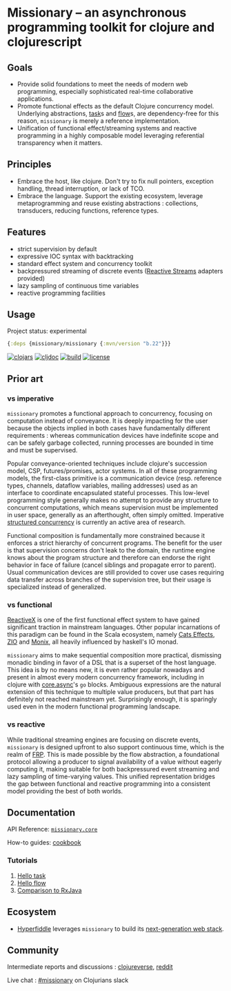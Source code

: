 # Missionary – an asynchronous programming toolkit for clojure and clojurescript

## Goals
* Provide solid foundations to meet the needs of modern web programming, especially sophisticated real-time collaborative applications.
* Promote functional effects as the default Clojure concurrency model. Underlying abstractions, [task](https://github.com/leonoel/task)s and [flow](https://github.com/leonoel/flow)s, are dependency-free for this reason, `missionary` is merely a reference implementation.
* Unification of functional effect/streaming systems and reactive programming in a highly composable model leveraging referential transparency when it matters.

## Principles
* Embrace the host, like clojure. Don't try to fix null pointers, exception handling, thread interruption, or lack of TCO.
* Embrace the language. Support the existing ecosystem, leverage metaprogramming and reuse existing abstractions : collections, transducers, reducing functions, reference types.

## Features
* strict supervision by default
* expressive IOC syntax with backtracking
* standard effect system and concurrency toolkit
* backpressured streaming of discrete events ([Reactive Streams](http://www.reactive-streams.org/) adapters provided)
* lazy sampling of continuous time variables
* reactive programming facilities

## Usage

Project status: experimental

```clojure
{:deps {missionary/missionary {:mvn/version "b.22"}}} 
```
[![clojars](https://img.shields.io/clojars/v/missionary.svg)](https://clojars.org/missionary)
[![cljdoc](https://cljdoc.org/badge/missionary/missionary)](https://cljdoc.org/d/missionary/missionary/CURRENT)
[![build](https://api.travis-ci.com/leonoel/missionary.svg?branch=master)](https://app.travis-ci.com/github/leonoel/missionary)
[![license](https://img.shields.io/github/license/leonoel/missionary.svg)](LICENSE)

## Prior art

### vs imperative
`missionary` promotes a functional approach to concurrency, focusing on computation instead of conveyance. It is deeply
impacting for the user because the objects implied in both cases have fundamentally different requirements : whereas
communication devices have indefinite scope and can be safely garbage collected, running processes are bounded in time
and must be supervised.

Popular conveyance-oriented techniques include clojure's succession model, CSP, futures/promises, actor systems. In
all of these programming models, the first-class primitive is a communication device (resp. reference types, channels,
dataflow variables, mailing addresses) used as an interface to coordinate encapsulated stateful processes. This low-level
programming style generally makes no attempt to provide any structure to concurrent computations, which means
supervision must be implemented in user space, generally as an afterthought, often simply omitted. Imperative
[structured concurrency](https://en.wikipedia.org/wiki/Structured_concurrency) is currently an active area of research.

Functional composition is fundamentally more constrained because it enforces a strict hierarchy of concurrent programs.
The benefit for the user is that supervision concerns don't leak to the domain, the runtime engine knows about the
program structure and therefore can endorse the right behavior in face of failure (cancel siblings and propagate error
to parent). Usual communication devices are still provided to cover use cases requiring data transfer across branches
of the supervision tree, but their usage is specialized instead of generalized.

### vs functional
[ReactiveX](http://reactivex.io) is one of the first functional effect system to have gained significant traction
in mainstream languages. Other popular incarnations of this paradigm can be found in the Scala ecosystem, namely
[Cats Effects](https://typelevel.org/cats-effect), [ZIO](https://zio.dev) and [Monix](https://monix.io), all heavily
influenced by haskell's IO monad.

`missionary` aims to make sequential composition more practical, dismissing monadic binding in favor of a DSL that is
a superset of the host language. This idea is by no means new, it is even rather popular nowadays and present in almost
every modern concurrency framework, including in clojure with [core.async](https://github.com/clojure/core.async)'s
`go` blocks. Ambiguous expressions are the natural extension of this technique to multiple value producers, but that
part has definitely not reached mainstream yet. Surprisingly enough, it is sparingly used even in the modern functional
programming landscape.

### vs reactive
While traditional streaming engines are focusing on discrete events, `missionary` is designed upfront to also support
continuous time, which is the realm of [FRP](https://en.wikipedia.org/wiki/Functional_reactive_programming). This is
made possible by the flow abstraction, a foundational protocol allowing a producer to signal availability of a value
without eagerly computing it, making suitable for both backpressured event streaming and lazy sampling of time-varying
values. This unified representation bridges the gap between functional and reactive programming into a consistent model
providing the best of both worlds.

## Documentation

API Reference: [`missionary.core`](https://cljdoc.org/d/missionary/missionary/CURRENT/api/missionary.core)

How-to guides: [cookbook](https://github.com/leonoel/missionary/wiki)

### Tutorials
1. [Hello task](doc/tutorials/hello_task.md)
2. [Hello flow](doc/tutorials/hello_flow.md)
3. [Comparison to RxJava](doc/tutorials/rx_comparison.md)

## Ecosystem

* [Hyperfiddle](https://hyperfiddle.net) leverages `missionary` to build its [next-generation web stack](https://hyperfiddle.notion.site/Reactive-Clojure-You-don-t-need-a-web-framework-you-need-a-web-language-44b5bfa526be4af282863f34fa1cfffc).

## Community

Intermediate reports and discussions : [clojureverse](https://clojureverse.org/t/missionary-new-release-with-streaming-support-design-notes/4510/7), [reddit](https://www.reddit.com/r/Clojure/comments/k2db8k/leonoelmissionary_a_functional_effect_and/)

Live chat : [#missionary](https://app.slack.com/client/T03RZGPFR/CL85MBPEF) on Clojurians slack
